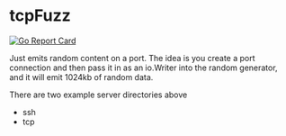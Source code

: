 # tcpFuzz

[![Go Report Card](https://goreportcard.com/badge/github.com/icco/tcpfuzz)](https://goreportcard.com/report/github.com/icco/tcpfuzz)

Just emits random content on a port. The idea is you create a port connection and then pass it in as an io.Writer into the random generator, and it will emit 1024kb of random data.

There are two example server directories above

 - ssh
 - tcp
